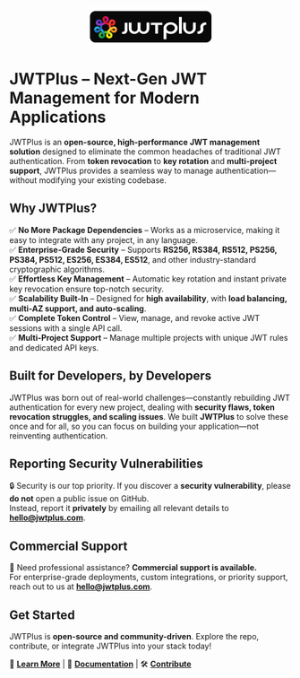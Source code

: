 <p align="center">
  <img src="./jwt-plus-line.png" alt="JWTPlus Logo">
</p>

# JWTPlus – Next-Gen JWT Management for Modern Applications  

JWTPlus is an **open-source, high-performance JWT management solution** designed to eliminate the common headaches of traditional JWT authentication. From **token revocation** to **key rotation** and **multi-project support**, JWTPlus provides a seamless way to manage authentication—without modifying your existing codebase.  

## Why JWTPlus?  

✅ **No More Package Dependencies** – Works as a microservice, making it easy to integrate with any project, in any language.  
✅ **Enterprise-Grade Security** – Supports **RS256, RS384, RS512, PS256, PS384, PS512, ES256, ES384, ES512**, and other industry-standard cryptographic algorithms.  
✅ **Effortless Key Management** – Automatic key rotation and instant private key revocation ensure top-notch security.  
✅ **Scalability Built-In** – Designed for **high availability**, with **load balancing, multi-AZ support, and auto-scaling**.  
✅ **Complete Token Control** – View, manage, and revoke active JWT sessions with a single API call.  
✅ **Multi-Project Support** – Manage multiple projects with unique JWT rules and dedicated API keys.  

## Built for Developers, by Developers  

JWTPlus was born out of real-world challenges—constantly rebuilding JWT authentication for every new project, dealing with **security flaws, token revocation struggles, and scaling issues**. We built **JWTPlus** to solve these once and for all, so you can focus on building your application—not reinventing authentication.  

## Reporting Security Vulnerabilities  

🔒 Security is our top priority. If you discover a **security vulnerability**, please **do not** open a public issue on GitHub.  
Instead, report it **privately** by emailing all relevant details to **[hello@jwtplus.com](mailto:hello@jwtplus.com)**.  

## Commercial Support  

💼 Need professional assistance? **Commercial support is available.**  
For enterprise-grade deployments, custom integrations, or priority support, reach out to us at **[hello@jwtplus.com](mailto:hello@jwtplus.com)**. 

## Get Started  

JWTPlus is **open-source and community-driven**. Explore the repo, contribute, or integrate JWTPlus into your stack today!  

📌 **[Learn More](https://jwtplus.com)** | 📖 **[Documentation](https://jwtplus.com/docs/)** | 🛠️ **[Contribute](https://jwtplus.com/docs/contribute.html)**  
